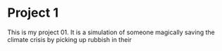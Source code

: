 # Project 1

This is my project 01. It is a simulation of someone magically saving the climate crisis by picking up rubbish in their
